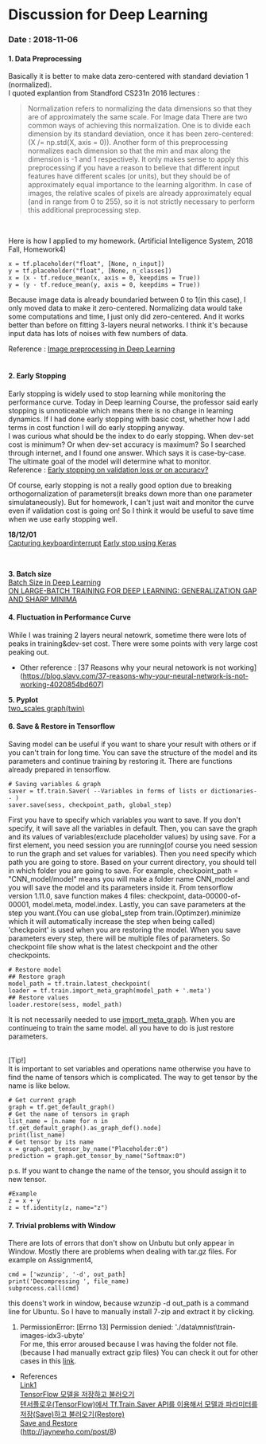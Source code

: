 # Discussion for Deep Learning 

### Date : 2018-11-06

#### __1. Data Preprocessing__ <br>
Basically it is better to make data zero-centered with standard deviation 1 (normalized). <br>
I quoted explantion from Standford CS231n 2016 lectures :
> Normalization refers to normalizing the data dimensions so that they are of approximately the same scale. For Image data There are two common ways of achieving this normalization. One is to divide each dimension by its standard deviation, once it has been zero-centered:
(X /= np.std(X, axis = 0)). Another form of this preprocessing normalizes each dimension so that the min and max along the dimension is -1 and 1 respectively. It only makes sense to apply this preprocessing if you have a reason to believe that different input features have different scales (or units), but they should be of approximately equal importance to the learning algorithm. In case of images, the relative scales of pixels are already approximately equal (and in range from 0 to 255), so it is not strictly necessary to perform this additional preprocessing step.
<br>

Here is how I applied to my homework. (Artificial Intelligence System, 2018 Fall, Homework4)

    x = tf.placeholder("float", [None, n_input])
    y = tf.placeholder("float", [None, n_classes])
    x = (x - tf.reduce_mean(x, axis = 0, keepdims = True))
    y = (y - tf.reduce_mean(y, axis = 0, keepdims = True))

Because image data is already boundaried between 0 to 1(in this case), I only moved data to make it zero-centered. Normalizing data would take some computations and time, I just only did zero-centered. And it works better than before on fitting 3-layers neural networks. I think it's because input data has lots of noises with few numbers of data.

Reference : [Image preprocessing in Deep Learning](https://stackoverflow.com/questions/41428868/image-preprocessing-in-deep-learning)
<br>
<br>

#### __2. Early Stopping__ <br>
Early stopping is widely used to stop learning while monitoring the performance curve. Today in Deep learning Course, the professor said early stopping is unnoticeable which means there is no change in learning dynamics. If I had done early stopping with basic cost, whether how I add terms in cost function I will do early stopping anyway.<br>
I was curious what should be the index to do early stopping. When dev-set cost is minimum? Or when dev-set accuracy is maximum? So I searched through internet, and I found one answer. Which says it is case-by-case. The ultimate goal of the model will determine what to monitor. 
<br>
Reference : [Early stopping on validation loss or on accuracy?](https://datascience.stackexchange.com/questions/37186/early-stopping-on-validation-loss-or-on-accuracy) <br>

Of course, early stopping is not a really good option due to breaking orthogornalization of parameters(it breaks down more than one parameter simulataneously). But for homework, I can't just wait and monitor the curve even if validation cost is going on! So I think it would be useful to save time when we use early stopping well.
<br>

**18/12/01** <br>
[Capturing keyboardinterrupt](https://stackoverflow.com/questions/4205317/capture-keyboardinterrupt-in-python-without-try-except)
[Early stop using Keras](https://chrisalbon.com/deep_learning/keras/neural_network_early_stopping/)

<br>

**3. Batch size** <br>
[Batch Size in Deep Learning](https://blog.lunit.io/2018/08/03/batch-size-in-deep-learning/)
<br>
[ON LARGE-BATCH TRAINING FOR DEEP LEARNING: GENERALIZATION GAP AND SHARP MINIMA](https://openreview.net/pdf?id=H1oyRlYgg)


#### **4. Fluctuation in Performance Curve** <br>
While I was training 2 layers neural netowrk, sometime there were lots of peaks in training&dev-set cost.
There were some points with very large cost peaking out. 
  - Other reference : [37 Reasons why your neural netowork is not working](https://blog.slavv.com/37-reasons-why-your-neural-network-is-not-working-4020854bd607] <br>
  
  
**5. Pyplot** <br>
[two_scales graph(twin)](https://matplotlib.org/examples/api/two_scales.html) <br>


#### **6. Save & Restore in Tensorflow** <br>
Saving model can be useful if you want to share your result with others or if you can't train for long time. You can save the structure of the model and its parameters and continue training by restoring it. There are functions already prepared in tensorflow. <br>

    # Saving variables & graph
    saver = tf.train.Saver( --Variables in forms of lists or dictionaries-- )
    saver.save(sess, checkpoint_path, global_step)

First you have to specify which variables you want to save. If you don't specify, it will save all the variables in default. Then, you can save the graph and its values of variables(exclude placeholder values) by using save. For a first element, you need session you are running(of course you need session to run the graph and set values for variables). Then you need specify which path you are going to store. Based on your current directory, you should tell in which folder you are going to save. For example, checkpoint_path = "CNN_model/model" means you will make a folder name CNN_model and you will save the model and its parameters inside it. From tensorflow version 1.11.0, save function makes 4 files: checkpoint, data-00000-of-00001, model.meta, model.index. Lastly, you can save parameters at the step you want.(You can use global_step from train.(Optimzer).minimize which it will automatically increase the step when being called)<br>
'checkpoint' is used when you are restoring the model. When you save parameters every step, there will be multiple files of parameters. So checkpoint file show what is the latest checkpoint and the other checkpoints.


    # Restore model
    ## Restore graph
    model_path = tf.train.latest_checkpoint(
    loader = tf.train.import_meta_graph(model_path + '.meta')
    ## Restore values
    loader.restore(sess, model_path)

It is not necessarily needed to use <u>import_meta_graph</u>. When you are continueing to train the same model. all you have to do is just restore parameters.


<br>
[Tip!] <br>
It is important to set variables and operations name otherwise you have to find the name of tensors which is complicated.
The way to get tensor by the name is like below.

    # Get current graph
    graph = tf.get_default_graph()
    # Get the name of tensors in graph
    list_name = [n.name for n in tf.get_default_graph().as_graph_def().node]
    print(list_name)
    # Get tensor by its name
    x = graph.get_tensor_by_name("Placeholder:0")
    prediction = graph.get_tensor_by_name("Softmax:0")

p.s.
If you want to change the name of the tensor, you should assign it to new tensor. 

    #Example
    z = x + y
    z = tf.identity(z, name="z")


#### **7. Trivial problems with Window** <br>
There are lots of errors that don't show on Unbutu but only appear in Window. 
Mostly there are problems when dealing with tar.gz files. For example on Assignment4, 

    cmd = ['wzunzip', '-d', out_path]
    print('Decompressing ', file_name)
    subprocess.call(cmd)

this doens't work in window, because wzunzip -d out_path is a command line for Ubuntu.
So I have to manually install 7-zip and extract it by clicking. 

1) PermissionError: [Errno 13] Permission denied: './data\\mnist\\train-images-idx3-ubyte' <br>
For me, this error aroused because I was having the folder not file.(because I had manually extract gzip files)
You can check it out for other cases in this [link](https://118k.tistory.com/424).


- References<br>
[Link1](https://cv-tricks.com/tensorflow-tutorial/save-restore-tensorflow-models-quick-complete-tutorial/) <br>
[TensorFlow 모델을 저장하고 불러오기](http://goodtogreate.tistory.com/entry/Saving-and-Restoring) <br>
[텐서플로우(TensorFlow)에서 Tf.Train.Saver API를 이용해서 모델과 파라미터를 저장(Save)하고 불러오기(Restore)](http://solarisailab.com/archives/2524) <br>
[Save and Restore](https://www.tensorflow.org/guide/saved_model) <br>
(http://jaynewho.com/post/8) <br>
